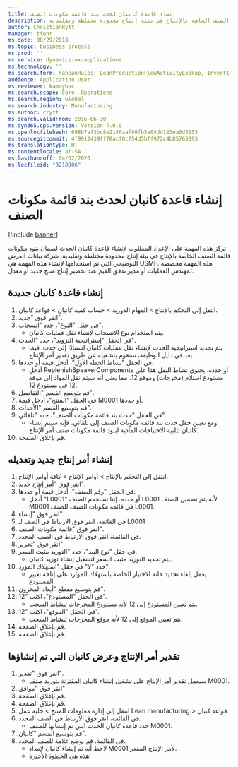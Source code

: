 ```yaml
---
title: إنشاء قاعدة كانبان لحدث بند قائمة مكونات الصنف
description: تركز هذه المهمة على الإعداد المطلوب لإنشاء قاعدة كانبان الحدث لضمان بنود مكونات قائمة الصنف الخاصة بالإنتاج في بيئة إنتاج محدودة مختلطة وتقليدية.
author: ChristianRytt
manager: tfehr
ms.date: 08/29/2018
ms.topic: business-process
ms.prod: ''
ms.service: dynamics-ax-applications
ms.technology: ''
ms.search.form: KanbanRules, LeanProductionFlowActivityLookup, InventItemIdLookupSimple, ProdTableListPage, ProdTableCreate, InventItemIdLookupPurchase, ProdTable, ProdBOM, ProdParmCostEstimation
audience: Application User
ms.reviewer: kamaybac
ms.search.scope: Core, Operations
ms.search.region: Global
ms.search.industry: Manufacturing
ms.author: crytt
ms.search.validFrom: 2016-06-30
ms.dyn365.ops.version: Version 7.0.0
ms.openlocfilehash: 698b7af3bc8e2146aaf86fb5e04dd123ea6d5153
ms.sourcegitcommit: 4f9912439ff78acf0c754d5bff972c4b85763093
ms.translationtype: HT
ms.contentlocale: ar-SA
ms.lasthandoff: 04/02/2020
ms.locfileid: "3210906"
---
```

# <a name="create-a-bom-line-event-kanban-rule"></a>إنشاء قاعدة كانبان لحدث بند قائمة مكونات الصنف

[!include [banner](../../includes/banner.md)]

تركز هذه المهمة على الإعداد المطلوب لإنشاء قاعدة كانبان الحدث لضمان بنود مكونات قائمة الصنف الخاصة بالإنتاج في بيئة إنتاج محدودة مختلطة وتقليدية. شركة بيانات العرض التوضيحي التي تم استخدامها لإنشاء هذه المهمة هي USMF.‬ هذه المهمة مخصصة لمهندس العمليات أو مدير تدفق القيم عند تحضير إنتاج منتج جديد أو معدل.


## <a name="create-a-new-kanban-rule"></a>إنشاء قاعدة كانبان جديدة
1. انتقل إلى التحكم بالإنتاج‬ > المهام الدورية > حساب كمية كانبان > قواعد كانبان.
2. انقر فوق "جديد".
3. في حقل "النوع"، حدد "انسحاب".
    * يتم استخدام نوع الانسحاب لإنشاء نقل عمليات كانبان.  
4. في الحقل "إستراتيجية التزويد"، حدد "الحدث".
    * يتم تحديد استراتيجية الحدث لإنشاء نقل عمليات كانبان استنادًا إلى حدث. فيما بعد في دليل الوظيفة، سنقوم بتشغيله عن طريق تقدير أمر الإنتاج.  
5. في الحقل "نشاط الخطة الأول"، أدخل قيمة أو حددها.
    * أدخل ReplenishSpeakerComponents أو حدده. يحتوي نشاط النقل هذا على مستودع استلام (مخرجات) وموقع 12، مما يعني أنه سيتم نقل المواد إلى موقع 12 في مستودع 12.  
6. قم بتوسيع القسم "التفاصيل".
7. في الحقل "المنتج"، أدخل قيمة M0001 أو حددها.
8. قم بتوسيع القسم "الأحداث".
9. في الحقل "حدث بند قائمة مكونات الصنف"، حدد "تلقائي".
    * ومع تعيين حقل حدث بند قائمة مكونات الصنف إلى تلقائي، فإنه سيتم إنشاء كانبان لتلبية الاحتياجات المادية لبنود قائمة مكونات صنف أمر الإنتاج.  
10. قم بإغلاق الصفحة.

## <a name="create-and-modify-a-new-production-order"></a>إنشاء أمر إنتاج جديد وتعديله
1. انتقل إلى التحكم بالإنتاج‬ > أوامر الإنتاج > كافة أوامر الإنتاج.
2. انقر فوق "أمر إنتاج جديد".
3. في الحقل "رقم الصنف"، أدخل قيمة أو حددها.
    * أدخل "L0001" أو حدده. إننا نستخدم الصنف L0001 لأنه يتم تضمين الصنف M0001 في قائمة مكونات الصنف للصنف L0001.  
4. انقر فوق "إنشاء".
5. في القائمة، انقر فوق الارتباط في الصف لـ L0001
6. انقر فوق "قائمة مكونات الصنف".
7. في القائمة، انقر فوق الارتباط في الصف المحدد.
8. انقر فوق "تحرير".
9. في حقل "نوع البند"، حدد "التوريد مثبت السعر.
    * يتم تحديد التوريد مثبت السعر لتشغيل إنشاء توريد كانبان.  
10. حدد "لا" في حقل "استهلاك المورد".
    * يعمل إلغاء تحديد خانة الاختيار الخاصة باستهلاك الموارد على إتاحة تغيير المستودع.  
11. قم بتوسيع مقطع "أبعاد المخزون".
12. في الحقل "المستودع"، اكتب "12".
    * يتم تعيين المستودع إلى 12 لأنه مستودع المخرجات لنشاط السحب.  
13. في الحقل "الموقع"، اكتب "12".
    * يتم تعيين الموقع إلى 12 لأنه موقع المخرجات لنشاط السحب.  
14. قم بإغلاق الصفحة.
15. قم بإغلاق الصفحة.

## <a name="estimate-the-production-order-and-view-the-kanban-created"></a>تقدير أمر الإنتاج وعرض كانبان التي تم إنشاؤها
1. انقر فوق "تقدير".
    * سيعمل تقدير أمر الإنتاج على تشغيل إنشاء كانبان المقترنة بتوريد صنف M0001.  
2. انقر فوق "موافق".
3. قم بإغلاق الصفحة.
4. قم بإغلاق الصفحة.
5. انتقل إلى إدارة معلومات المنتج‬ > خلية عمل Lean manufacturing > قواعد كنبان.
6. في القائمة، انقر فوق الارتباط في الصف المحدد.
    * حدد قاعدة كانبان الحدث التي تم إنشائها للصنف M0001.  
7. قم بتوسيع القسم "كانبان".
8. في القائمة، قم بوضع علامة للصف المحدد.
    * لاحظ أنه تم إنشاء كانبان لإمداد M0001 لأمر الإنتاج المقدر.  
    * هذه هي الخطوة الأخيرة!  

